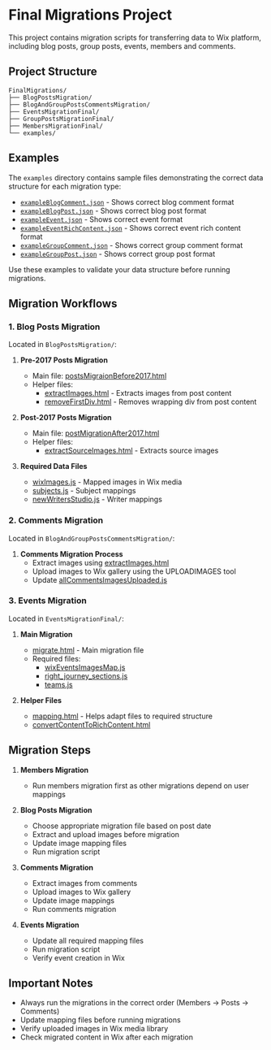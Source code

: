 # Final Migrations Project

This project contains migration scripts for transferring data to Wix platform, including blog posts, group posts, events, members and comments.

## Project Structure

```
FinalMigrations/
├── BlogPostsMigration/
├── BlogAndGroupPostsCommentsMigration/ 
├── EventsMigrationFinal/
├── GroupPostsMigrationFinal/
├── MembersMigrationFinal/
└── examples/
```


## Examples
The `examples` directory contains sample files demonstrating the correct data structure for each migration type:

- [`exampleBlogComment.json`](examples/exampleBlogComment.json) - Shows correct blog comment format
- [`exampleBlogPost.json`](examples/exampleBlogPost.json) - Shows correct blog post format
- [`exampleEvent.json`](examples/exampleEvent.json) - Shows correct event format
- [`exampleEventRichContent.json`](examples/exampleEventRichContent.json) - Shows correct event rich content format
- [`exampleGroupComment.json`](examples/exampleGroupComment.json) - Shows correct group comment format
- [`exampleGroupPost.json`](examples/exampleGroupPost.json) - Shows correct group post format

Use these examples to validate your data structure before running migrations.

## Migration Workflows

### 1. Blog Posts Migration
Located in `BlogPostsMigration/`:

1. **Pre-2017 Posts Migration**
   - Main file: [postsMigraionBefore2017.html](BlogPostsMigration/HTML%20FILES/postsMigraionBefore2017.html)
   - Helper files:
     - [extractImages.html](BlogPostsMigration/HTML%20FILES/extractImages.html) - Extracts images from post content
     - [removeFirstDiv.html](BlogPostsMigration/HTML%20FILES/removeFirstDiv.html) - Removes wrapping div from post content

2. **Post-2017 Posts Migration** 
   - Main file: [postMigrationAfter2017.html](BlogPostsMigration/HTML%20FILES/postMigrationAfter2017.html)
   - Helper files:
     - [extractSourceImages.html](BlogPostsMigration/HTML%20FILES/extractSourceImages.html) - Extracts source images

3. **Required Data Files**
   - [wixImages.js](BlogPostsMigration/JS%20FILES/wixImages.js) - Mapped images in Wix media
   - [subjects.js](BlogPostsMigration/JS%20FILES/subjects.js) - Subject mappings
   - [newWritersStudio.js](BlogPostsMigration/JS%20FILES/newWritersStudio.js) - Writer mappings

### 2. Comments Migration
Located in `BlogAndGroupPostsCommentsMigration/`:

1. **Comments Migration Process**
   - Extract images using [extractImages.html](BlogAndGroupPostsCommentsMigration/HTML%20FILES/extractImages.html)
   - Upload images to Wix gallery using the UPLOADIMAGES tool
   - Update [allCommentsImagesUploaded.js](BlogAndGroupPostsCommentsMigration/JS%20FILES/allCommentsImagesUploaded.js)

### 3. Events Migration
Located in `EventsMigrationFinal/`:

1. **Main Migration**
   - [migrate.html](EventsMigrationFinal/HTML%20FILES/migrate.html) - Main migration file
   - Required files:
     - [wixEventsImagesMap.js](EventsMigrationFinal/JS%20FILES/wixEventsImagesMap.js)
     - [right_journey_sections.js](EventsMigrationFinal/JS%20FILES/right_journey_sections.js)
     - [teams.js](EventsMigrationFinal/JS%20FILES/teams.js)

2. **Helper Files**
   - [mapping.html](EventsMigrationFinal/HTML%20FILES/mapping.html) - Helps adapt files to required structure
   - [convertContentToRichContent.html](EventsMigrationFinal/HTML%20FILES/convertContentToRichContent.html)

## Migration Steps

1. **Members Migration**
   - Run members migration first as other migrations depend on user mappings

2. **Blog Posts Migration**
   - Choose appropriate migration file based on post date
   - Extract and upload images before migration
   - Update image mapping files
   - Run migration script

3. **Comments Migration**
   - Extract images from comments
   - Upload images to Wix gallery
   - Update image mappings
   - Run comments migration

4. **Events Migration**
   - Update all required mapping files
   - Run migration script
   - Verify event creation in Wix

## Important Notes

- Always run the migrations in the correct order (Members → Posts → Comments)
- Update mapping files before running migrations
- Verify uploaded images in Wix media library
- Check migrated content in Wix after each migration